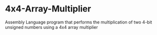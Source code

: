 # 4x4-Array-Multiplier
Assembly Language program that performs the multiplication of two 4-bit unsigned numbers using a 4x4 array multiplier

